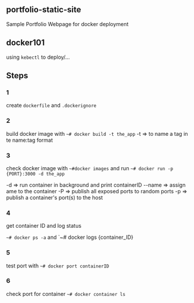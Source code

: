 ## portfolio-static-site
Sample Portfolio Webpage for docker deployment

## docker101
using `kebectl` to deploy/...

## Steps

### 1

create `dockerfile` and `.dockerignore`

### 2

build docker image with `~# docker build -t the_app`
-t => to name a tag in te name:tag format

### 3

check docker image with `~#docker images` and run `~# docker run -p {PORT}:3000 -d the_app`

-d => run container in background and print containerID
--name => assign ame to the container
-P => publish all exposed ports to random ports
-p => publish a container's port(s) to the host 

### 4

get container ID and log status

`~# docker ps -a` and `~# docker logs {container_ID}

### 5

test port with `~# docker port containerID`

### 6

check port for container `~# docker container ls`


